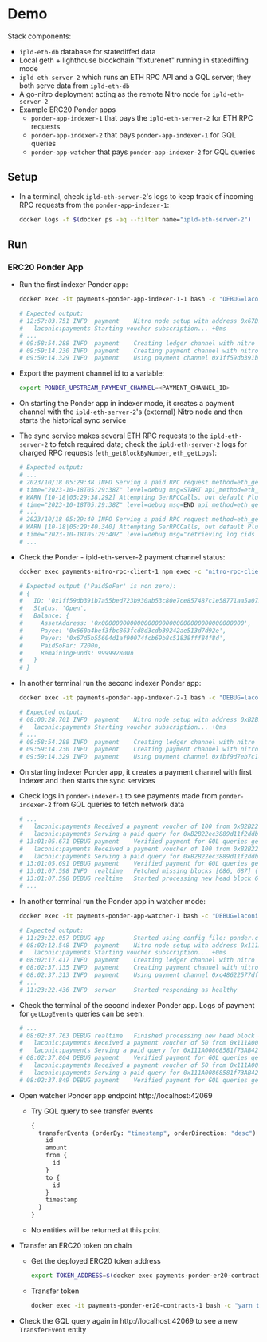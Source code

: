 # Demo

Stack components:
* `ipld-eth-db` database for statediffed data
* Local geth + lighthouse blockchain "fixturenet" running in statediffing mode
* `ipld-eth-server-2` which runs an ETH RPC API and a GQL server; they both serve data from `ipld-eth-db`
* A go-nitro deployment acting as the remote Nitro node for `ipld-eth-server-2`
* Example ERC20 Ponder apps
  * `ponder-app-indexer-1` that pays the `ipld-eth-server-2` for ETH RPC requests
  * `ponder-app-indexer-2` that pays `ponder-app-indexer-1` for GQL queries
  * `ponder-app-watcher` that pays `ponder-app-indexer-2` for GQL queries

## Setup

* In a terminal, check `ipld-eth-server-2`'s logs to keep track of incoming RPC requests from the `ponder-app-indexer-1`:

  ```bash
  docker logs -f $(docker ps -aq --filter name="ipld-eth-server-2")
  ```

## Run

### ERC20 Ponder App

* Run the first indexer Ponder app:

  ```bash
  docker exec -it payments-ponder-app-indexer-1-1 bash -c "DEBUG=laconic:payments pnpm start"

  # Expected output:
  # 12:57:03.751 INFO  payment    Nitro node setup with address 0x67D5b55604d1aF90074FcB69b8C51838FFF84f8d
  #   laconic:payments Starting voucher subscription... +0ms
  # ...
  # 09:58:54.288 INFO  payment    Creating ledger channel with nitro node 0x660a4bEF3fbC863Fcd8D3CDB39242aE513d7D92e ...
  # 09:59:14.230 INFO  payment    Creating payment channel with nitro node 0x660a4bEF3fbC863Fcd8D3CDB39242aE513d7D92e ...
  # 09:59:14.329 INFO  payment    Using payment channel 0x1ff59db391b7a55bed723b930ab53c80e7ce857487c1e58771aa5a0737d71625
  ```

* Export the payment channel id to a variable:

  ```bash
  export PONDER_UPSTREAM_PAYMENT_CHANNEL=<PAYMENT_CHANNEL_ID>
  ```

* On starting the Ponder app in indexer mode, it creates a payment channel with the `ipld-eth-server-2`'s (external) Nitro node and then starts the historical sync service

* The sync service makes several ETH RPC requests to the `ipld-eth-server-2` to fetch required data; check the `ipld-eth-server-2` logs for charged RPC requests (`eth_getBlockByNumber`, `eth_getLogs`):

  ```bash
  # Expected output:
  # ...
  # 2023/10/18 05:29:38 INFO Serving a paid RPC request method=eth_getBlockByNumber cost=50 sender=0x67D5b55604d1aF90074FcB69b8C51838FFF84f8d
  # time="2023-10-18T05:29:38Z" level=debug msg=START api_method=eth_getBlockByNumber api_params="[latest true]" api_reqid=0 conn="172.26.0.19:42306" user_id= uuid=54992dc3-6d77-11ee-9ede-0242ac1a000f
  # WARN [10-18|05:29:38.292] Attempting GerRPCCalls, but default PluginLoader has not been initialized
  # time="2023-10-18T05:29:38Z" level=debug msg=END api_method=eth_getBlockByNumber api_params="[latest true]" api_reqid=0 conn="172.26.0.19:42306" duration=22 user_id= uuid=54992dc3-6d77-11ee-9ede-0242ac1a000f
  # ...
  # 2023/10/18 05:29:40 INFO Serving a paid RPC request method=eth_getLogs cost=50 sender=0x67D5b55604d1aF90074FcB69b8C51838FFF84f8d
  # WARN [10-18|05:29:40.340] Attempting GerRPCCalls, but default PluginLoader has not been initialized
  # time="2023-10-18T05:29:40Z" level=debug msg="retrieving log cids for receipt ids"
  # ...
  ```

* Check the Ponder - ipld-eth-server-2 payment channel status:

  ```bash
  docker exec payments-nitro-rpc-client-1 npm exec -c "nitro-rpc-client get-payment-channel $PONDER_UPSTREAM_PAYMENT_CHANNEL -s false -h go-nitro -p 4006"

  # Expected output ('PaidSoFar' is non zero):
  # {
  #   ID: '0x1ff59db391b7a55bed723b930ab53c80e7ce857487c1e58771aa5a0737d71625',
  #   Status: 'Open',
  #   Balance: {
  #     AssetAddress: '0x0000000000000000000000000000000000000000',
  #     Payee: '0x660a4bef3fbc863fcd8d3cdb39242ae513d7d92e',
  #     Payer: '0x67d5b55604d1af90074fcb69b8c51838fff84f8d',
  #     PaidSoFar: 7200n,
  #     RemainingFunds: 999992800n
  #   }
  # }
  ```

* In another terminal run the second indexer Ponder app:

  ```bash
  docker exec -it payments-ponder-app-indexer-2-1 bash -c "DEBUG=laconic:payments pnpm start"

  # Expected output:
  # 08:00:28.701 INFO  payment    Nitro node setup with address 0xB2B22ec3889d11f2ddb1A1Db11e80D20EF367c01
  #   laconic:payments Starting voucher subscription... +0ms
  # ...
  # 09:58:54.288 INFO  payment    Creating ledger channel with nitro node 0x67D5b55604d1aF90074FcB69b8C51838FFF84f8d ...
  # 09:59:14.230 INFO  payment    Creating payment channel with nitro node 0x67D5b55604d1aF90074FcB69b8C51838FFF84f8d ...
  # 09:59:14.329 INFO  payment    Using payment channel 0xfbf9d7eb7c18446883c7f57f4c94db5607f414a224b3e921c787db07371d2a70
  ```

* On starting indexer Ponder app, it creates a payment channel with first indexer and then starts the sync services

* Check logs in `ponder-indexer-1` to see payments made from `ponder-indexer-2` from GQL queries to fetch network data

  ```bash
  # ...
  #   laconic:payments Received a payment voucher of 100 from 0xB2B22ec3889d11f2ddb1A1Db11e80D20EF367c01 +23ms
  #   laconic:payments Serving a paid query for 0xB2B22ec3889d11f2ddb1A1Db11e80D20EF367c01 +0ms
  # 13:01:05.671 DEBUG payment    Verified payment for GQL queries getEthLogs
  #   laconic:payments Received a payment voucher of 100 from 0xB2B22ec3889d11f2ddb1A1Db11e80D20EF367c01 +20ms
  #   laconic:payments Serving a paid query for 0xB2B22ec3889d11f2ddb1A1Db11e80D20EF367c01 +0ms
  # 13:01:05.691 DEBUG payment    Verified payment for GQL queries getEthBlock
  # 13:01:07.598 INFO  realtime   Fetched missing blocks [686, 687] (network=fixturenet)
  # 13:01:07.598 DEBUG realtime   Started processing new head block 686 (network=fixturenet)
  # ...
  ```

* In another terminal run the Ponder app in watcher mode:

  ```bash
  docker exec -it payments-ponder-app-watcher-1 bash -c "DEBUG=laconic:payments pnpm start"

  # Expected output:
  # 11:23:22.057 DEBUG app        Started using config file: ponder.config.ts
  # 08:02:12.548 INFO  payment    Nitro node setup with address 0x111A00868581f73AB42FEEF67D235Ca09ca1E8db
  #   laconic:payments Starting voucher subscription... +0ms
  # 08:02:17.417 INFO  payment    Creating ledger channel with nitro node 0xB2B22ec3889d11f2ddb1A1Db11e80D20EF367c01 ...
  # 08:02:37.135 INFO  payment    Creating payment channel with nitro node 0xB2B22ec3889d11f2ddb1A1Db11e80D20EF367c01 ...
  # 08:02:37.313 INFO  payment    Using payment channel 0xc48622577dfa389283beb19ed946274eb034587d72e61445dc997304be671f1a
  # ...
  # 11:23:22.436 INFO  server     Started responding as healthy
  ```

* Check the terminal of the second indexer Ponder app. Logs of payment for `getLogEvents` queries can be seen:

  ```bash
  # ...
  # 08:02:37.763 DEBUG realtime   Finished processing new head block 89 (network=fixturenet)
  #   laconic:payments Received a payment voucher of 50 from 0x111A00868581f73AB42FEEF67D235Ca09ca1E8db +444ms
  #   laconic:payments Serving a paid query for 0x111A00868581f73AB42FEEF67D235Ca09ca1E8db +1ms
  # 08:02:37.804 DEBUG payment    Verified payment for GQL queries getLogEvents
  #   laconic:payments Received a payment voucher of 50 from 0x111A00868581f73AB42FEEF67D235Ca09ca1E8db +45ms
  #   laconic:payments Serving a paid query for 0x111A00868581f73AB42FEEF67D235Ca09ca1E8db +0ms
  # 08:02:37.849 DEBUG payment    Verified payment for GQL queries getLogEvents
  ```

* Open watcher Ponder app endpoint http://localhost:42069

  * Try GQL query to see transfer events
    
    ```graphql
    {
      transferEvents (orderBy: "timestamp", orderDirection: "desc") {
        id
        amount
        from {
          id
        }
        to {
          id
        }
        timestamp
      }
    }
    ```
  
  * No entities will be returned at this point

* Transfer an ERC20 token on chain

  * Get the deployed ERC20 token address

    ```bash
    export TOKEN_ADDRESS=$(docker exec payments-ponder-er20-contracts-1 jq -r '.address' ./deployment/erc20-address.json)
    ```
  
  * Transfer token
  
    ```bash
    docker exec -it payments-ponder-er20-contracts-1 bash -c "yarn token:transfer:docker --token ${TOKEN_ADDRESS} --to 0xe22AD83A0dE117bA0d03d5E94Eb4E0d80a69C62a --amount 5000"
    ```

* Check the GQL query again in http://localhost:42069 to see a new `TransferEvent` entity
